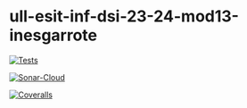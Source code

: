 # ull-esit-inf-dsi-23-24-mod13-inesgarrote

[![Tests](https://github.com/ULL-ESIT-INF-DSI-2324/ull-esit-inf-dsi-23-24-mod13-inesgarrote/actions/workflows/node.js.yml/badge.svg)](https://github.com/ULL-ESIT-INF-DSI-2324/ull-esit-inf-dsi-23-24-mod13-inesgarrote/actions/workflows/node.js.yml)

[![Sonar-Cloud](https://github.com/ULL-ESIT-INF-DSI-2324/ull-esit-inf-dsi-23-24-mod13-inesgarrote/actions/workflows/sonarcloud.yml/badge.svg)](https://github.com/ULL-ESIT-INF-DSI-2324/ull-esit-inf-dsi-23-24-mod13-inesgarrote/actions/workflows/sonarcloud.yml)

[![Coveralls](https://github.com/ULL-ESIT-INF-DSI-2324/ull-esit-inf-dsi-23-24-mod13-inesgarrote/actions/workflows/coveralls.yml/badge.svg)](https://github.com/ULL-ESIT-INF-DSI-2324/ull-esit-inf-dsi-23-24-mod13-inesgarrote/actions/workflows/coveralls.yml)